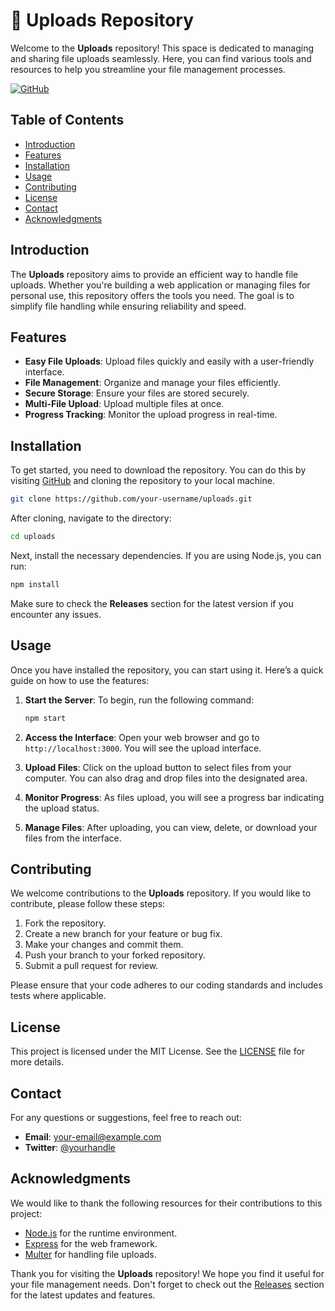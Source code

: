 # 🚀 Uploads Repository

Welcome to the **Uploads** repository! This space is dedicated to managing and sharing file uploads seamlessly. Here, you can find various tools and resources to help you streamline your file management processes.

[![GitHub](https://img.shields.io/badge/Visit%20GitHub-Uploads-blue)](https://github.com)

## Table of Contents

- [Introduction](#introduction)
- [Features](#features)
- [Installation](#installation)
- [Usage](#usage)
- [Contributing](#contributing)
- [License](#license)
- [Contact](#contact)
- [Acknowledgments](#acknowledgments)

## Introduction

The **Uploads** repository aims to provide an efficient way to handle file uploads. Whether you're building a web application or managing files for personal use, this repository offers the tools you need. The goal is to simplify file handling while ensuring reliability and speed.

## Features

- **Easy File Uploads**: Upload files quickly and easily with a user-friendly interface.
- **File Management**: Organize and manage your files efficiently.
- **Secure Storage**: Ensure your files are stored securely.
- **Multi-File Upload**: Upload multiple files at once.
- **Progress Tracking**: Monitor the upload progress in real-time.

## Installation

To get started, you need to download the repository. You can do this by visiting [GitHub](https://github.com) and cloning the repository to your local machine.

```bash
git clone https://github.com/your-username/uploads.git
```

After cloning, navigate to the directory:

```bash
cd uploads
```

Next, install the necessary dependencies. If you are using Node.js, you can run:

```bash
npm install
```

Make sure to check the **Releases** section for the latest version if you encounter any issues.

## Usage

Once you have installed the repository, you can start using it. Here’s a quick guide on how to use the features:

1. **Start the Server**: To begin, run the following command:

    ```bash
    npm start
    ```

2. **Access the Interface**: Open your web browser and go to `http://localhost:3000`. You will see the upload interface.

3. **Upload Files**: Click on the upload button to select files from your computer. You can also drag and drop files into the designated area.

4. **Monitor Progress**: As files upload, you will see a progress bar indicating the upload status.

5. **Manage Files**: After uploading, you can view, delete, or download your files from the interface.

## Contributing

We welcome contributions to the **Uploads** repository. If you would like to contribute, please follow these steps:

1. Fork the repository.
2. Create a new branch for your feature or bug fix.
3. Make your changes and commit them.
4. Push your branch to your forked repository.
5. Submit a pull request for review.

Please ensure that your code adheres to our coding standards and includes tests where applicable.

## License

This project is licensed under the MIT License. See the [LICENSE](LICENSE) file for more details.

## Contact

For any questions or suggestions, feel free to reach out:

- **Email**: your-email@example.com
- **Twitter**: [@yourhandle](https://twitter.com/yourhandle)

## Acknowledgments

We would like to thank the following resources for their contributions to this project:

- [Node.js](https://nodejs.org) for the runtime environment.
- [Express](https://expressjs.com) for the web framework.
- [Multer](https://github.com/expressjs/multer) for handling file uploads.

Thank you for visiting the **Uploads** repository! We hope you find it useful for your file management needs. Don't forget to check out the [Releases](https://github.com) section for the latest updates and features.
